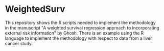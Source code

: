 # WeightedSurv
This repository shows the R scripts needed to implement the methodology in the manuscript "A  weighted survival regression approach to incorporating external risk information" by Ghosh.  There is an example using the R language to implement the methodology with respect to data from a liver cancer study.
